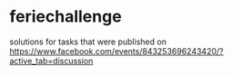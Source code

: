 # feriechallenge
 solutions for tasks that were published on https://www.facebook.com/events/843253696243420/?active_tab=discussion
